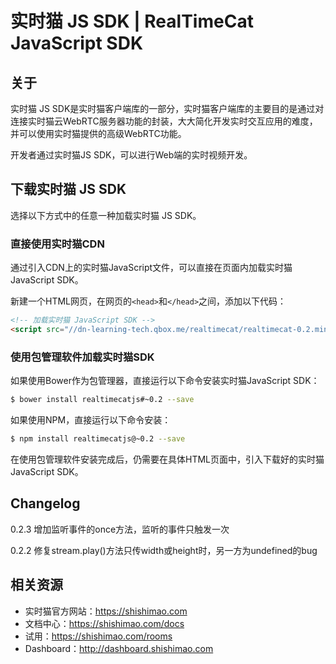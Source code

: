 # 实时猫 JS SDK | RealTimeCat JavaScript SDK  

## 关于

实时猫 JS SDK是实时猫客户端库的一部分，实时猫客户端库的主要目的是通过对连接实时猫云WebRTC服务器功能的封装，大大简化开发实时交互应用的难度，并可以使用实时猫提供的高级WebRTC功能。

开发者通过实时猫JS SDK，可以进行Web端的实时视频开发。

## 下载实时猫 JS SDK

选择以下方式中的任意一种加载实时猫 JS SDK。

### 直接使用实时猫CDN

通过引入CDN上的实时猫JavaScript文件，可以直接在页面内加载实时猫JavaScript SDK。

新建一个HTML网页，在网页的```<head>```和```</head>```之间，添加以下代码：
    
```html
<!-- 加载实时猫 JavaScript SDK -->
<script src="//dn-learning-tech.qbox.me/realtimecat/realtimecat-0.2.min.js"></script>
```

### 使用包管理软件加载实时猫SDK

如果使用Bower作为包管理器，直接运行以下命令安装实时猫JavaScript SDK：

```bash
$ bower install realtimecatjs#~0.2 --save
```

如果使用NPM，直接运行以下命令安装：

```bash
$ npm install realtimecatjs@~0.2 --save
```

在使用包管理软件安装完成后，仍需要在具体HTML页面中，引入下载好的实时猫JavaScript SDK。

## Changelog

0.2.3 增加监听事件的once方法，监听的事件只触发一次

0.2.2 修复stream.play()方法只传width或height时，另一方为undefined的bug

## 相关资源

- 实时猫官方网站：https://shishimao.com
- 文档中心：https://shishimao.com/docs
- 试用：https://shishimao.com/rooms
- Dashboard：http://dashboard.shishimao.com
